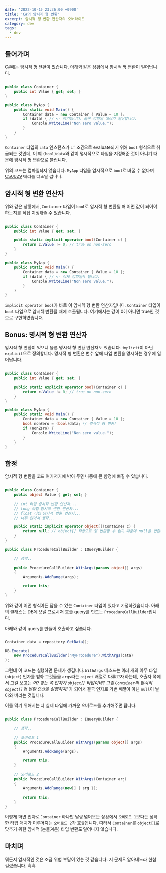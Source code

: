 ```yaml
---
date: '2022-10-19 23:36:00 +0900'
title: 'C#의 암시적 형 변환'
excerpt: 암시적 형 변환 연산자의 오버라이드
category: dev
tags:
  - dev
---
```


## 들어가며

C#에는 암시적 형 변환이 있습니다. 아래와 같은 상황에서 암시적 형 변환이 일어납니다.

```csharp

public class Container {
    public int Value { get; set; }
}

public class MyApp {
    public static void Main() {
        Container data = new Container { Value = 10 };
        if (data) { // <- 여기입니다. 물론 컴파일 에러가 발생합니다.
	        Console.WriteLine("Non zero value.");
        }
    }
}

```

`Container` 타입의 `data` 인스턴스가 `if` 조건으로 evaluate되기 위해 `bool` 형식으로 취급되는 것인데, 이 때 `(bool)data`와 같이 명시적으로 타입을 지정해준 것이 아니기 때문에 암시적 형 변환으로 불립니다.

위의 코드는 컴파일되지 않습니다. `MyApp` 타입을 암시적으로 `bool`로  바꿀 수 없다며 [CS0029](https://learn.microsoft.com/en-us/dotnet/csharp/language-reference/compiler-messages/cs0029?f1url=%3FappId%3Droslyn%26k%3Dk(CS0029)) 에러를 터뜨릴 겁니다.

## 암시적 형 변환 연산자

위와 같은 상황에서, `Container` 타입이 `bool`로 암시적 형 변환될 때 어떤 값이 되어야 하는지를 직접 지정해줄 수 있습니다.

```csharp

public class Container {
    public int Value { get; set; }

	public static implicit operator bool(Container c) {
		return c.Value != 0; // true on non-zero
	}
}

public class MyApp {
    public static void Main() {
        Container data = new Container { Value = 10 };
        if (data) { // <- 이제 컴파일이 됩니다.
	        Console.WriteLine("Non zero value.");
        }
    }
}

```

`implicit operator bool`가 바로 이 암시적 형 변환 연산자입니다. `Container` 타입이 `bool` 타입으로 암시적 변환될 때에 호출됩니다. 여기에서는 값이 0이 아니면 true인 것으로 구현하였습니다.

## Bonus: 명시적 형 변환 연산자

암시적 형 변환이 있으니 물론 명시적 형 변환 연산자도 있습니다. `implicit`이 아닌 `explicit`으로 정의합니다. 명시적 형 변환은 변수 앞에 타입 변환을 명시하는 경우에 일어납니다.

```csharp

public class Container {
    public int Value { get; set; }

	public static explicit operator bool(Container c) {
		return c.Value != 0; // true on non-zero
	}
}

public class MyApp {
    public static void Main() {
        Container data = new Container { Value = 10 };
        bool nonZero = (bool)data; // 명시적 형 변환!
        if (nonZero) {
	        Console.WriteLine("Non zero value.");
        }
    }
}

```

## 함정

암시적 형 변환을 코드 여기저기에 박아 두면 나중에 큰 함정에 빠질 수 있습니다.

```csharp

public class Container {
    public object Value { get; set; }
    
	// int 타입 암시적 변환 연산자...
	// long 타입 암시적 변환 연산자...
	// float 타입 암시적 변환 연산자...
	// 너무 많아서 생략...

	public static implicit operator object[](Container c) {
		return null; // object[] 타입으로 형 변환할 수 없기 때문에 null을 반환하는 것이 의도였는데...
	}
}

public class ProcedureCallBuilder : IQueryBuilder {

	// 생략..
	
	public ProcedureCallBuilder WithArgs(params object[] args)
	{
		Arguments.AddRange(args);
		
		return this;
	}
}

```

위와 같이 어떤 형식이든 담을 수 있는 `Container` 타입이 있다고 가정하겠습니다. 아래의 클래스는 DB에 보낼 프로시저 호출 query를 만드는 `ProcedureCallBuilder`입니다.

아래와 같이 query를 만들어 호출하고 싶습니다.

```csharp

Container data = repository.GetData();

DB.Execute(
	new ProcedureCallBuilder("MyProcedure").WithArgs(data)
);

```

그런데 이 코드는 실행하면 문제가 생깁니다. `WithArgs` 메소드는 여러 개의 아무 타입(`object`) 인자를 받아 그것들을 `args`라는 `object` 배열로 다루고자 하는데, 호출자 쪽에서 그걸 보고는 *어? 받는 쪽 인자가 `object[]` 타입이네? 그럼 `Container`의 암시적 `object[]`형 변환 연산을 실행하자!* 가 되어서 결국 인자로 가변 배열이 아닌 `null`이 날아와 버리는 것입니다.

이를 막기 위해서는 더 실제 타입에 가까운 오버로드를 추가해주면 됩니다.

```csharp

public class ProcedureCallBuilder : IQueryBuilder {

	// 생략..
	
	// 오버로드 1
	public ProcedureCallBuilder WithArgs(params object[] args)
	{
		Arguments.AddRange(args);
		
		return this;
	}
	
    // 오버로드 2
	public ProcedureCallBuilder WithArgs(Container arg)
	{
		Arguments.AddRange(new[] { arg });
		
		return this;
	}
}

```

이렇게 하면 인자로 `Container` 하나만 달랑 넘어오는 상황에서 `오버로드 1`보다는 정확한 타입 매치가 이루어지는 `오버로드 2`가 호출됩니다. 따라서 `Container`를 `object[]`로 맞추기 위한 암시적 (눈물겨운) 타입 변환도 일어나지 않습니다.

## 마치며

뭐든지 암시적인 것은 조금 위험 부담이 있는 것 같습니다. 저 문제도 알아내느라 한참 걸렸습니다. 흑흑